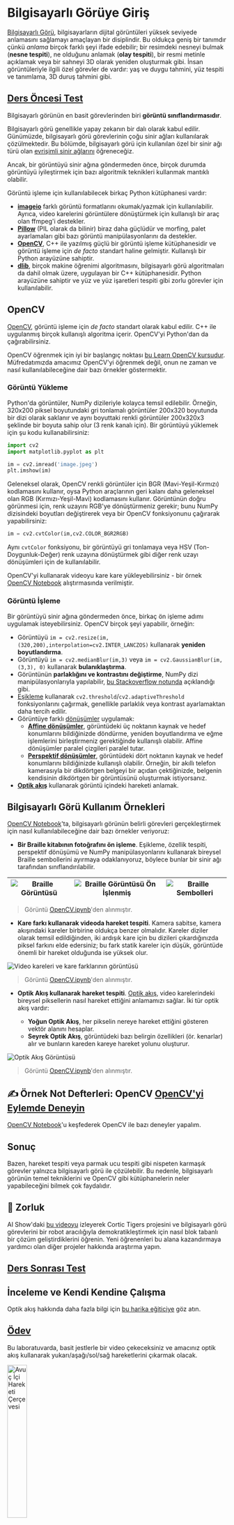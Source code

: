 <!--
CO_OP_TRANSLATOR_METADATA:
{
  "original_hash": "4bedc8e702db17260cfe824d58b6cfd4",
  "translation_date": "2025-08-26T07:29:10+00:00",
  "source_file": "lessons/4-ComputerVision/06-IntroCV/README.md",
  "language_code": "tr"
}
-->
# Bilgisayarlı Görüye Giriş

[Bilgisayarlı Görü](https://wikipedia.org/wiki/Computer_vision), bilgisayarların dijital görüntüleri yüksek seviyede anlamasını sağlamayı amaçlayan bir disiplindir. Bu oldukça geniş bir tanımdır çünkü *anlama* birçok farklı şeyi ifade edebilir; bir resimdeki nesneyi bulmak (**nesne tespiti**), ne olduğunu anlamak (**olay tespiti**), bir resmi metinle açıklamak veya bir sahneyi 3D olarak yeniden oluşturmak gibi. İnsan görüntüleriyle ilgili özel görevler de vardır: yaş ve duygu tahmini, yüz tespiti ve tanımlama, 3D duruş tahmini gibi.

## [Ders Öncesi Test](https://red-field-0a6ddfd03.1.azurestaticapps.net/quiz/106)

Bilgisayarlı görünün en basit görevlerinden biri **görüntü sınıflandırmasıdır**.

Bilgisayarlı görü genellikle yapay zekanın bir dalı olarak kabul edilir. Günümüzde, bilgisayarlı görü görevlerinin çoğu sinir ağları kullanılarak çözülmektedir. Bu bölümde, bilgisayarlı görü için kullanılan özel bir sinir ağı türü olan [evrişimli sinir ağlarını](../07-ConvNets/README.md) öğreneceğiz.

Ancak, bir görüntüyü sinir ağına göndermeden önce, birçok durumda görüntüyü iyileştirmek için bazı algoritmik teknikleri kullanmak mantıklı olabilir.

Görüntü işleme için kullanılabilecek birkaç Python kütüphanesi vardır:

* **[imageio](https://imageio.readthedocs.io/en/stable/)** farklı görüntü formatlarını okumak/yazmak için kullanılabilir. Ayrıca, video karelerini görüntülere dönüştürmek için kullanışlı bir araç olan ffmpeg'i destekler.
* **[Pillow](https://pillow.readthedocs.io/en/stable/index.html)** (PIL olarak da bilinir) biraz daha güçlüdür ve morfing, palet ayarlamaları gibi bazı görüntü manipülasyonlarını da destekler.
* **[OpenCV](https://opencv.org/)**, C++ ile yazılmış güçlü bir görüntü işleme kütüphanesidir ve görüntü işleme için *de facto* standart haline gelmiştir. Kullanışlı bir Python arayüzüne sahiptir.
* **[dlib](http://dlib.net/)**, birçok makine öğrenimi algoritmasını, bilgisayarlı görü algoritmaları da dahil olmak üzere, uygulayan bir C++ kütüphanesidir. Python arayüzüne sahiptir ve yüz ve yüz işaretleri tespiti gibi zorlu görevler için kullanılabilir.

## OpenCV

[OpenCV](https://opencv.org/), görüntü işleme için *de facto* standart olarak kabul edilir. C++ ile uygulanmış birçok kullanışlı algoritma içerir. OpenCV'yi Python'dan da çağırabilirsiniz.

OpenCV öğrenmek için iyi bir başlangıç noktası [bu Learn OpenCV kursudur](https://learnopencv.com/getting-started-with-opencv/). Müfredatımızda amacımız OpenCV'yi öğrenmek değil, onun ne zaman ve nasıl kullanılabileceğine dair bazı örnekler göstermektir.

### Görüntü Yükleme

Python'da görüntüler, NumPy dizileriyle kolayca temsil edilebilir. Örneğin, 320x200 piksel boyutundaki gri tonlamalı görüntüler 200x320 boyutunda bir dizi olarak saklanır ve aynı boyuttaki renkli görüntüler 200x320x3 şeklinde bir boyuta sahip olur (3 renk kanalı için). Bir görüntüyü yüklemek için şu kodu kullanabilirsiniz:

```python
import cv2
import matplotlib.pyplot as plt

im = cv2.imread('image.jpeg')
plt.imshow(im)
```

Geleneksel olarak, OpenCV renkli görüntüler için BGR (Mavi-Yeşil-Kırmızı) kodlamasını kullanır, oysa Python araçlarının geri kalanı daha geleneksel olan RGB (Kırmızı-Yeşil-Mavi) kodlamasını kullanır. Görüntünün doğru görünmesi için, renk uzayını RGB'ye dönüştürmeniz gerekir; bunu NumPy dizisindeki boyutları değiştirerek veya bir OpenCV fonksiyonunu çağırarak yapabilirsiniz:

```python
im = cv2.cvtColor(im,cv2.COLOR_BGR2RGB)
```

Aynı `cvtColor` fonksiyonu, bir görüntüyü gri tonlamaya veya HSV (Ton-Doygunluk-Değer) renk uzayına dönüştürmek gibi diğer renk uzayı dönüşümleri için de kullanılabilir.

OpenCV'yi kullanarak videoyu kare kare yükleyebilirsiniz - bir örnek [OpenCV Notebook](../../../../../lessons/4-ComputerVision/06-IntroCV/OpenCV.ipynb) alıştırmasında verilmiştir.

### Görüntü İşleme

Bir görüntüyü sinir ağına göndermeden önce, birkaç ön işleme adımı uygulamak isteyebilirsiniz. OpenCV birçok şeyi yapabilir, örneğin:

* Görüntüyü `im = cv2.resize(im, (320,200),interpolation=cv2.INTER_LANCZOS)` kullanarak **yeniden boyutlandırma**.
* Görüntüyü `im = cv2.medianBlur(im,3)` veya `im = cv2.GaussianBlur(im, (3,3), 0)` kullanarak **bulanıklaştırma**.
* Görüntünün **parlaklığını ve kontrastını değiştirme**, NumPy dizi manipülasyonlarıyla yapılabilir, [bu Stackoverflow notunda](https://stackoverflow.com/questions/39308030/how-do-i-increase-the-contrast-of-an-image-in-python-opencv) açıklandığı gibi.
* [Eşikleme](https://docs.opencv.org/4.x/d7/d4d/tutorial_py_thresholding.html) kullanarak `cv2.threshold`/`cv2.adaptiveThreshold` fonksiyonlarını çağırmak, genellikle parlaklık veya kontrast ayarlamaktan daha tercih edilir.
* Görüntüye farklı [dönüşümler](https://docs.opencv.org/4.5.5/da/d6e/tutorial_py_geometric_transformations.html) uygulamak:
    - **[Affine dönüşümler](https://docs.opencv.org/4.5.5/d4/d61/tutorial_warp_affine.html)**, görüntüdeki üç noktanın kaynak ve hedef konumlarını bildiğinizde döndürme, yeniden boyutlandırma ve eğme işlemlerini birleştirmeniz gerektiğinde kullanışlı olabilir. Affine dönüşümler paralel çizgileri paralel tutar.
    - **[Perspektif dönüşümler](https://medium.com/analytics-vidhya/opencv-perspective-transformation-9edffefb2143)**, görüntüdeki dört noktanın kaynak ve hedef konumlarını bildiğinizde kullanışlı olabilir. Örneğin, bir akıllı telefon kamerasıyla bir dikdörtgen belgeyi bir açıdan çektiğinizde, belgenin kendisinin dikdörtgen bir görüntüsünü oluşturmak istiyorsanız.
* **[Optik akış](https://docs.opencv.org/4.5.5/d4/dee/tutorial_optical_flow.html)** kullanarak görüntü içindeki hareketi anlamak.

## Bilgisayarlı Görü Kullanım Örnekleri

[OpenCV Notebook](../../../../../lessons/4-ComputerVision/06-IntroCV/OpenCV.ipynb)'ta, bilgisayarlı görünün belirli görevleri gerçekleştirmek için nasıl kullanılabileceğine dair bazı örnekler veriyoruz:

* **Bir Braille kitabının fotoğrafını ön işleme**. Eşikleme, özellik tespiti, perspektif dönüşümü ve NumPy manipülasyonlarını kullanarak bireysel Braille sembollerini ayırmaya odaklanıyoruz, böylece bunlar bir sinir ağı tarafından sınıflandırılabilir.

![Braille Görüntüsü](../../../../../translated_images/braille.341962ff76b1bd7044409371d3de09ced5028132aef97344ea4b7468c1208126.tr.jpeg) | ![Braille Görüntüsü Ön İşlenmiş](../../../../../translated_images/braille-result.46530fea020b03c76aac532d7d6eeef7f6fb35b55b1001cd21627907dabef3ed.tr.png) | ![Braille Sembolleri](../../../../../translated_images/braille-symbols.0159185ab69d533909dc4d7d26a1971b51401c6a80eb3a5584f250ea880af88b.tr.png)
----|-----|-----

> Görüntü [OpenCV.ipynb](../../../../../lessons/4-ComputerVision/06-IntroCV/OpenCV.ipynb)'den alınmıştır.

* **Kare farkı kullanarak videoda hareket tespiti**. Kamera sabitse, kamera akışındaki kareler birbirine oldukça benzer olmalıdır. Kareler diziler olarak temsil edildiğinden, iki ardışık kare için bu dizileri çıkardığınızda piksel farkını elde edersiniz; bu fark statik kareler için düşük, görüntüde önemli bir hareket olduğunda ise yüksek olur.

![Video kareleri ve kare farklarının görüntüsü](../../../../../translated_images/frame-difference.706f805491a0883c938e16447bf5eb2f7d69e812c7f743cbe7d7c7645168f81f.tr.png)

> Görüntü [OpenCV.ipynb](../../../../../lessons/4-ComputerVision/06-IntroCV/OpenCV.ipynb)'den alınmıştır.

* **Optik Akış kullanarak hareket tespiti**. [Optik akış](https://docs.opencv.org/3.4/d4/dee/tutorial_optical_flow.html), video karelerindeki bireysel piksellerin nasıl hareket ettiğini anlamamızı sağlar. İki tür optik akış vardır:

   - **Yoğun Optik Akış**, her pikselin nereye hareket ettiğini gösteren vektör alanını hesaplar.
   - **Seyrek Optik Akış**, görüntüdeki bazı belirgin özellikleri (ör. kenarlar) alır ve bunların kareden kareye hareket yolunu oluşturur.

![Optik Akış Görüntüsü](../../../../../translated_images/optical.1f4a94464579a83a10784f3c07fe7228514714b96782edf50e70ccd59d2d8c4f.tr.png)

> Görüntü [OpenCV.ipynb](../../../../../lessons/4-ComputerVision/06-IntroCV/OpenCV.ipynb)'den alınmıştır.

## ✍️ Örnek Not Defterleri: OpenCV [OpenCV'yi Eylemde Deneyin](../../../../../lessons/4-ComputerVision/06-IntroCV/OpenCV.ipynb)

[OpenCV Notebook](../../../../../lessons/4-ComputerVision/06-IntroCV/OpenCV.ipynb)'u keşfederek OpenCV ile bazı deneyler yapalım.

## Sonuç

Bazen, hareket tespiti veya parmak ucu tespiti gibi nispeten karmaşık görevler yalnızca bilgisayarlı görü ile çözülebilir. Bu nedenle, bilgisayarlı görünün temel tekniklerini ve OpenCV gibi kütüphanelerin neler yapabileceğini bilmek çok faydalıdır.

## 🚀 Zorluk

AI Show'daki [bu videoyu](https://docs.microsoft.com/shows/ai-show/ai-show--2021-opencv-ai-competition--grand-prize-winners--cortic-tigers--episode-32?WT.mc_id=academic-77998-cacaste) izleyerek Cortic Tigers projesini ve bilgisayarlı görü görevlerini bir robot aracılığıyla demokratikleştirmek için nasıl blok tabanlı bir çözüm geliştirdiklerini öğrenin. Yeni öğrenenleri bu alana kazandırmaya yardımcı olan diğer projeler hakkında araştırma yapın.

## [Ders Sonrası Test](https://red-field-0a6ddfd03.1.azurestaticapps.net/quiz/206)

## İnceleme ve Kendi Kendine Çalışma

Optik akış hakkında daha fazla bilgi için [bu harika eğiticiye](https://learnopencv.com/optical-flow-in-opencv/) göz atın.

## [Ödev](lab/README.md)

Bu laboratuvarda, basit jestlerle bir video çekeceksiniz ve amacınız optik akış kullanarak yukarı/aşağı/sol/sağ hareketlerini çıkarmak olacak.

<img src="images/palm-movement.png" width="30%" alt="Avuç İçi Hareketi Çerçevesi"/>

**Feragatname**:  
Bu belge, AI çeviri hizmeti [Co-op Translator](https://github.com/Azure/co-op-translator) kullanılarak çevrilmiştir. Doğruluk için çaba göstersek de, otomatik çevirilerin hata veya yanlışlık içerebileceğini lütfen unutmayın. Belgenin orijinal dili, yetkili kaynak olarak kabul edilmelidir. Kritik bilgiler için profesyonel insan çevirisi önerilir. Bu çevirinin kullanımından kaynaklanan yanlış anlamalar veya yanlış yorumlamalar için sorumluluk kabul etmiyoruz.